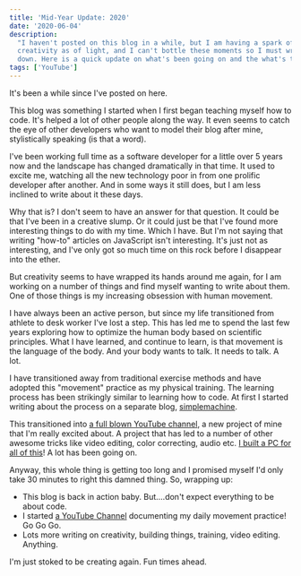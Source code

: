 ```yaml
---
title: 'Mid-Year Update: 2020'
date: '2020-06-04'
description:
  "I haven't posted on this blog in a while, but I am having a spark of
  creativity as of light, and I can't bottle these moments so I must write them
  down. Here is a quick update on what's been going on and the what's to come."
tags: ['YouTube']
---
```


It's been a while since I've posted on here.

This blog was something I started when I first began teaching myself how to
code. It's helped a lot of other people along the way. It even seems to catch
the eye of other developers who want to model their blog after mine,
stylistically speaking (is that a word).

I've been working full time as a software developer for a little over 5 years
now and the landscape has changed dramatically in that time. It used to excite
me, watching all the new technology poor in from one prolific developer after
another. And in some ways it still does, but I am less inclined to write about
it these days.

Why that is? I don't seem to have an answer for that question. It could be that
I've been in a creative slump. Or it could just be that I've found more
interesting things to do with my time. Which I have. But I'm not saying that
writing "how-to" articles on JavaScript isn't interesting. It's just not as
interesting, and I've only got so much time on this rock before I disappear into
the ether.

But creativity seems to have wrapped its hands around me again, for I am working
on a number of things and find myself wanting to write about them. One of those
things is my increasing obsession with human movement.

I have always been an active person, but since my life transitioned from athlete
to desk worker I've lost a step. This has led me to spend the last few years
exploring how to optimize the human body based on scientific principles. What I
have learned, and continue to learn, is that movement is the language of the
body. And your body wants to talk. It needs to talk. A lot.

I have transitioned away from traditional exercise methods and have adopted this
"movement" practice as my physical training. The learning process has been
strikingly similar to learning how to code. At first I started writing about the
process on a separate blog, [simplemachine](https://simplemachine.blog/).

This transitioned into
[a full blown YouTube channel](https://www.youtube.com/channel/UCQPW7EPRHF4Eb1Ei9I5Gf6A),
a new project of mine that I'm really excited about. A project that has led to a
number of other awesome tricks like video editing, color correcting, audio etc.
[I built a PC for all of this](https://twitter.com/jakewies/status/1185281523861393413)!
A lot has been going on.

Anyway, this whole thing is getting too long and I promised myself I'd only take
30 minutes to right this damned thing. So, wrapping up:

- This blog is back in action baby. But....don't expect everything to be about
  code.
- I started
  [a YouTube Channel](https://www.youtube.com/channel/UCQPW7EPRHF4Eb1Ei9I5Gf6A)
  documenting my daily movement practice! Go Go Go.
- Lots more writing on creativity, building things, training, video editing.
  Anything.

I'm just stoked to be creating again. Fun times ahead.
